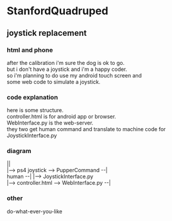 # StanfordQuadruped    
## joystick replacement  
### html and phone  
after the  calibration  i'm sure the dog is ok to go.  
but i don't have a joystick and i'm a happy coder.  
so i'm planning to do use my android touch screen and  
some web code to simulate a joystick.  
  
### code explanation  
here is some structure.    
controller.html is for android app or browser.  
WebInterface.py is the web-server.    
they two get human command and translate to machine code for JoystickInterface.py  
  
   
### diagram  
  ||  
        |--> ps4 joystick    --> PupperCommand   --|  
human --|                                          |--> JoystickInterface.py  
        |--> controller.html --> WebInterface.py --|    

  
### other  
do-what-ever-you-like  
